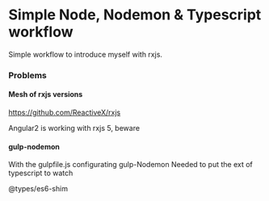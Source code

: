 # Simple Node, Nodemon & Typescript workflow
Simple workflow to introduce myself with rxjs.

### Problems
#### Mesh of rxjs versions
https://github.com/ReactiveX/rxjs

Angular2 is working with rxjs 5, beware

#### gulp-nodemon
With the gulpfile.js configurating gulp-Nodemon
Needed to put the ext of typescript to watch

@types/es6-shim

